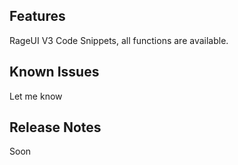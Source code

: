 ## Features ##

RageUI V3 Code Snippets, all functions are available.


## Known Issues ##

Let me know


## Release Notes ##

Soon